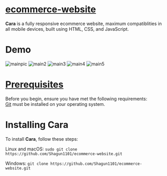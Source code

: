 # [ecommerce-website](https://github.com/Shagun1101/ecommerce-website.git)
**Cara** is a fully responsive ecommerce website, maximum compatiblities in all mobile devices, built using HTML, CSS, and JavaScript.
# Demo
![mainpic](https://github.com/user-attachments/assets/3a740e80-cf82-4bc8-84cb-b741fd8d3e76)
![main2](https://github.com/user-attachments/assets/5971bb40-1198-4f30-932e-aae2f802a39f)
![main3](https://github.com/user-attachments/assets/93cb19c9-7066-4e74-8478-250639688d21)
![main4](https://github.com/user-attachments/assets/811c39fe-27b5-4d87-b7c5-dbff48064697)
![main5](https://github.com/user-attachments/assets/d31294c6-eb19-4603-8f29-c209589ae999)

# [Prerequisites]()
Before you begin, ensure you have met the following requirements: <br/>
[Git](https://git-scm.com/downloads) must be installed on your operating system.

# Installing Cara
To install **Cara**, follow these steps:

Linux and macOS:
`sudo git clone https://github.com/Shagun1101/ecommerce-website.git`

Windows:
`git clone https://github.com/Shagun1101/ecommerce-website.git`
